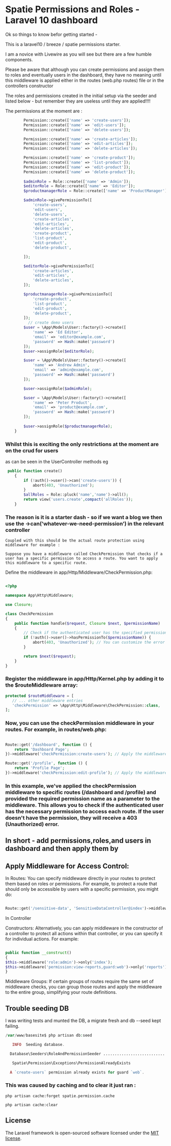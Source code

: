 # Spatie Permissions and Roles - Laravel 10 dashboard 
Ok so things to know befor getting started - 

This is a laravel10 / breeze / spatie permissions starter.

I am a novice with Livewire as you will see but there are a few humble components.

Please be aware that although you can create permissions and assign them to roles and eventually users in the dashboard,
they have no meaning until this middleware is applied either in the routes (web.php routes) file or in the controllers constructor

The roles and permissions created in the initial setup via the seeder and listed below - but remember they are useless until they are applied!!!!


The permissions at the moment are : 

```php
        Permission::create(['name' => 'create-users']);
        Permission::create(['name' => 'edit-users']);
        Permission::create(['name' => 'delete-users']);

        Permission::create(['name' => 'create-articles']);
        Permission::create(['name' => 'edit-articles']);
        Permission::create(['name' => 'delete-articles']);

        Permission::create(['name' => 'create-product']);
        Permission::create(['name' => 'list-product']);
        Permission::create(['name' => 'edit-product']);
        Permission::create(['name' => 'delete-product']);
       
        $adminRole = Role::create(['name' => 'Admin']);
        $editorRole = Role::create(['name' => 'Editor']);
        $productmanagerRole = Role::create(['name' => 'ProductManager']);

        $adminRole->givePermissionTo([
            'create-users',
            'edit-users',
            'delete-users',
            'create-articles',
            'edit-articles',
            'delete-articles',
            'create-product',
            'list-product',
            'edit-product',
            'delete-product',

        ]);

        $editorRole->givePermissionTo([
            'create-articles',
            'edit-articles',
            'delete-articles',
        ]);

        $productmanagerRole->givePermissionTo([
            'create-product',
            'list-product',
            'edit-product',
            'delete-product',
        ]);
          // create demo users
        $user = \App\Models\User::factory()->create([
            'name' => 'Ed Editor',
            'email' => 'editor@example.com',
            'password' => Hash::make('password')
        ]);
        $user->assignRole($editorRole);

        $user = \App\Models\User::factory()->create([
            'name' => 'Andrew Admin',
            'email' => 'admin@example.com',
            'password' => Hash::make('password')
        ]);

        $user->assignRole($adminRole);

        $user = \App\Models\User::factory()->create([
            'name' => 'Peter Product',
            'email' => 'product@example.com',
            'password' => Hash::make('password')
        ]);
        
        $user->assignRole($productmanagerRole);
    }


```
### Whilst this is exciting the only restrictions at the moment are on the crud for users
as can be seen in the UserController methods eg

```php
 public function create()
    {
        if (!auth()->user()->can('create-users')) {
            abort(403, 'Unauthorized');
        }
        $allRoles = Role::pluck('name','name')->all();
        return view('users.create',compact('allRoles'));
    }
```
### The reason is it is a starter dash - so if we want a blog we then use the ->can('whatever-we-need-permission') in the relevant controller
    
    Coupled with this should be the actual route protection using middleware for example : 
    
    Suppose you have a middleware called CheckPermission that checks if a user has a specific permission to access a route. You want to apply this middleware to a specific route.

Define the middleware in app/Http/Middleware/CheckPermission.php:
```php

<?php

namespace App\Http\Middleware;

use Closure;

class CheckPermission
{
    public function handle($request, Closure $next, $permissionName)
    {
        // Check if the authenticated user has the specified permission
        if (!auth()->user()->hasPermissionTo($permissionName)) {
            abort(403, 'Unauthorized'); // You can customize the error message
        }

        return $next($request);
    }
}

```

### Register the middleware in app/Http/Kernel.php by adding it to the $routeMiddleware array:
  
 ```php
 protected $routeMiddleware = [
    // ... other middleware entries
    'checkPermission' => \App\Http\Middleware\CheckPermission::class,
];

```

### Now, you can use the checkPermission middleware in your routes. For example, in routes/web.php:

```php

Route::get('/dashboard', function () {
    return 'Dashboard Page';
})->middleware('checkPermission:create-users'); // Apply the middleware with the specified permission

Route::get('/profile', function () {
    return 'Profile Page';
})->middleware('checkPermission:edit-profile'); // Apply the middleware with a different permission
```

### In this example, we've applied the checkPermission middleware to specific routes (/dashboard and /profile) and provided the required permission name as a parameter to the middleware. This allows you to check if the authenticated user has the necessary permission to access each route. If the user doesn't have the permission, they will receive a 403 (Unauthorized) error.

## In short - add permissions,roles,and users in dashboard and then apply them by

## Apply Middleware for Access Control:

In Routes: You can specify middleware directly in your routes to protect them based on roles or permissions. 
For example, to protect a route that should only be accessible by users with a specific permission, you might do:

```php

Route::get('/sensitive-data', 'SensitiveDataController@index')->middleware('permission:see-sensitive-data');

```

In Controller 

Constructors: Alternatively, you can apply middleware in the constructor of a controller to protect all actions within that controller, or you can specify it for individual actions. For example:

```php

public function __construct()
{
$this->middleware('role:admin')->only('index');
$this->middleware('permission:view-reports,guard:web')->only('reports');
}
```

Middleware Groups: 
If certain groups of routes require the same set of middleware checks, you can group those routes and apply the middleware
to the entire group, simplifying your route definitions.

   
## Trouble seeding DB

I was writing tests and munted the DB, a migrate fresh and db --seed kept failing.
   
    
```php
/var/www/basesite$ php artisan db:seed

   INFO  Seeding database.  

  Database\Seeders\RoleAndPermissionSeeder ........................... RUNNING  

   Spatie\Permission\Exceptions\PermissionAlreadyExists 

  A `create-users` permission already exists for guard `web`.
```
### This was caused by caching and to clear it just ran : 

`php artisan cache:forget spatie.permission.cache `

`php artisan cache:clear`

## License

The Laravel framework is open-sourced software licensed under the [MIT license](https://opensource.org/licenses/MIT).
